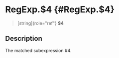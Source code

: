 RegExp.\$4 {#RegExp.$4}
==========

> [string]{role="ref"} **\$4**

Description
-----------

The matched subexpression \#4.
